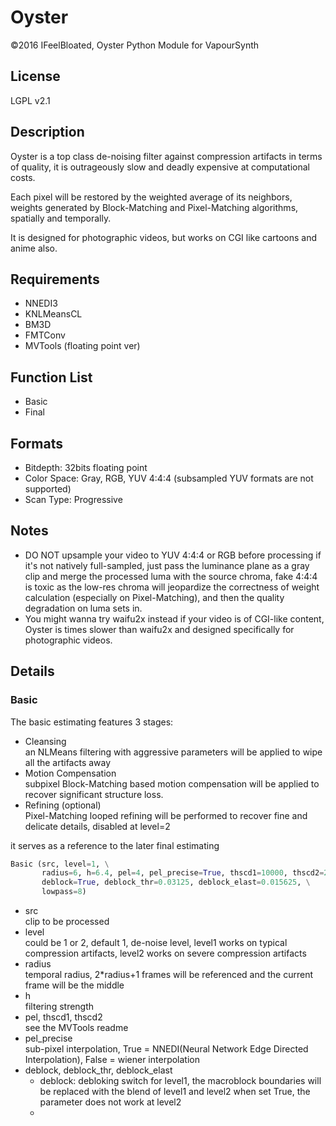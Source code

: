 # Oyster
©2016 IFeelBloated, Oyster Python Module for VapourSynth
## License
LGPL v2.1
## Description
Oyster is a top class de-noising filter against compression artifacts in terms of quality, it is outrageously slow and deadly expensive at computational costs.

Each pixel will be restored by the weighted average of its neighbors, weights generated by Block-Matching and Pixel-Matching algorithms, spatially and temporally.

It is designed for photographic videos, but works on CGI like cartoons and anime also.
## Requirements
- NNEDI3
- KNLMeansCL
- BM3D
- FMTConv
- MVTools (floating point ver)

## Function List
- Basic
- Final

## Formats
- Bitdepth: 32bits floating point
- Color Space: Gray, RGB, YUV 4:4:4 (subsampled YUV formats are not supported)
- Scan Type: Progressive

## Notes
- DO NOT upsample your video to YUV 4:4:4 or RGB before processing if it's not natively full-sampled, just pass the luminance plane as a gray clip and merge the processed luma with the source chroma, fake 4:4:4 is toxic as the low-res chroma will jeopardize the correctness of weight calculation (especially on Pixel-Matching), and then the quality degradation on luma sets in.
- You might wanna try waifu2x instead if your video is of CGI-like content, Oyster is times slower than waifu2x and designed specifically for photographic videos.

## Details
### Basic
The basic estimating features 3 stages:

- Cleansing<br />
  an NLMeans filtering with aggressive parameters will be applied to wipe all the artifacts away
- Motion Compensation<br />
  subpixel Block-Matching based motion compensation will be applied to recover significant structure loss.
- Refining (optional) <br />
  Pixel-Matching looped refining will be performed to recover fine and delicate details, disabled at level=2

it serves as a reference to the later final estimating
```python
Basic (src, level=1, \
       radius=6, h=6.4, pel=4, pel_precise=True, thscd1=10000, thscd2=255, \
       deblock=True, deblock_thr=0.03125, deblock_elast=0.015625, \
       lowpass=8)
```
- src<br />
  clip to be processed
- level<br />
  could be 1 or 2, default 1, de-noise level, level1 works on typical compression artifacts, level2 works on severe compression artifacts
- radius<br />
  temporal radius, 2*radius+1 frames will be referenced and the current frame will be the middle
- h<br />
  filtering strength
- pel, thscd1, thscd2<br />
  see the MVTools readme
- pel_precise<br />
  sub-pixel interpolation, True = NNEDI(Neural Network Edge Directed Interpolation), False = wiener interpolation
- deblock, deblock_thr, deblock_elast<br />
  - deblock: debloking switch for level1, the macroblock boundaries will be replaced with the blend of level1 and level2 when set True, the parameter does not work at level2
  - 
